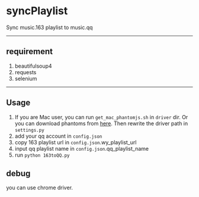 # syncPlaylist
Sync music.163 playlist to music.qq

---------------
## requirement
1. beautifulsoup4
2. requests
3. selenium

---------------
## Usage
1. If you are Mac user, you can run `get_mac_phantomjs.sh` in `driver` dir. Or you can download phantoms from [here](http://phantomjs.org/download.html). Then rewrite the driver path in `settings.py`
2. add your qq account in `config.json`
3. copy 163 playlist url in `config.json`.wy_playlist_url
4. input qq playlist name in `config.json`.qq_playlist_name
5. run `python 163toQQ.py`


## debug
you can use chrome driver.